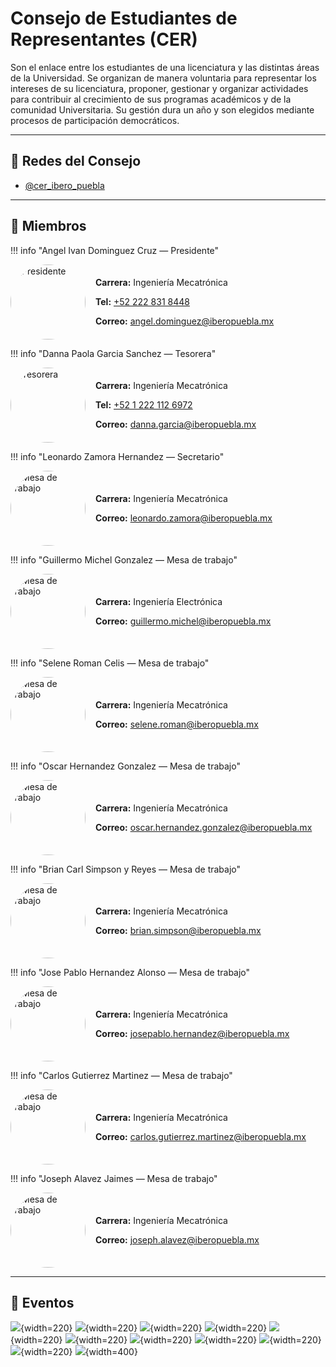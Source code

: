 # Consejo de Estudiantes de Representantes (CER)

Son el enlace entre los estudiantes de una licenciatura y las distintas áreas de la Universidad. Se organizan de manera voluntaria para representar los intereses de su licenciatura, proponer, gestionar y organizar actividades para contribuir al crecimiento de sus programas académicos y de la comunidad Universitaria. Su gestión dura un año y son elegidos mediante procesos de participación democráticos.

---

## 📣 Redes del Consejo

- <i class="fa-brands fa-instagram"></i>  [@cer_ibero_puebla](https://instagram.com/tu_usuario)

---

## 👥 Miembros


!!! info "Angel Ivan Dominguez Cruz — Presidente"
    <div style="display: flex; align-items: center; gap: 1rem;">
        <img src="../../images/angel.jpg" alt="Presidente" style="border-radius:50%; width:120px; height:120px; object-fit:cover;">
        <div>
            <p><strong>Carrera:</strong> Ingeniería Mecatrónica</p>
            <p><strong>Tel:</strong> <a href="tel:+522228318448">+52 222 831 8448</a></p>
            <p><strong>Correo:</strong> <a href="mailto:angel.dominguez@iberopuebla.mx">angel.dominguez@iberopuebla.mx</a></p>
        </div>
    </div>

!!! info "Danna Paola Garcia Sanchez — Tesorera"
    <div style="display: flex; align-items: center; gap: 1rem;">
        <img src="../../images/danna.jpg" alt="Tesorera" style="border-radius:50%; width:120px; height:120px; object-fit:cover;">
        <div>
            <p><strong>Carrera:</strong> Ingeniería Mecatrónica</p>
            <p><strong>Tel:</strong> <a href="tel:+5212221126972">+52 1 222 112 6972</a></p>
            <p><strong>Correo:</strong> <a href="mailto:danna.garcia@iberopuebla.mx">danna.garcia@iberopuebla.mx</a></p>
        </div>
    </div>

!!! info "Leonardo Zamora Hernandez — Secretario"
    <div style="display: flex; align-items: center; gap: 1rem;">
        <img src="../../images/leonardo.jpg" alt="Mesa de trabajo" style="border-radius:50%; width:120px; height:120px; object-fit:cover;">
        <div>
            <p><strong>Carrera:</strong> Ingeniería Mecatrónica</p>
            <p><strong>Correo:</strong> <a href="mailto:leonardo.zamora@iberopuebla.mx">leonardo.zamora@iberopuebla.mx</a></p>
        </div>
    </div>

!!! info "Guillermo Michel Gonzalez — Mesa de trabajo"
    <div style="display: flex; align-items: center; gap: 1rem;">
        <img src="../../images/memo.jpg" alt="Mesa de trabajo" style="border-radius:50%; width:120px; height:120px; object-fit:cover;">
        <div>
            <p><strong>Carrera:</strong> Ingeniería Electrónica</p>
            <p><strong>Correo:</strong> <a href="mailto:guillermo.michel@iberopuebla.mx">guillermo.michel@iberopuebla.mx</a></p>
        </div>
    </div>

!!! info "Selene Roman Celis — Mesa de trabajo"
    <div style="display: flex; align-items: center; gap: 1rem;">
        <img src="../../images/selene.jpg" alt="Mesa de trabajo" style="border-radius:50%; width:120px; height:120px; object-fit:cover;">
        <div>
            <p><strong>Carrera:</strong> Ingeniería Mecatrónica</p>
            <p><strong>Correo:</strong> <a href="mailto:selene.roman@iberopuebla.mx">selene.roman@iberopuebla.mx</a></p>
        </div>
    </div>

!!! info "Oscar Hernandez Gonzalez — Mesa de trabajo"
    <div style="display: flex; align-items: center; gap: 1rem;">
        <img src="../../images/oski.jpg" alt="Mesa de trabajo" style="border-radius:50%; width:120px; height:120px; object-fit:cover;">
        <div>
            <p><strong>Carrera:</strong> Ingeniería Mecatrónica</p>
            <p><strong>Correo:</strong> <a href="mailto:oscar.hernandez.gonzalez@iberopuebla.mx">oscar.hernandez.gonzalez@iberopuebla.mx</a></p>
        </div>
    </div>

!!! info "Brian Carl Simpson y Reyes — Mesa de trabajo"
    <div style="display: flex; align-items: center; gap: 1rem;">
        <img src="../../images/brian.jpg" alt="Mesa de trabajo" style="border-radius:50%; width:120px; height:120px; object-fit:cover;">
        <div>
            <p><strong>Carrera:</strong> Ingeniería Mecatrónica</p>
            <p><strong>Correo:</strong> <a href="mailto:brian.simpson@iberopuebla.mx">brian.simpson@iberopuebla.mx</a></p>
        </div>
    </div>

!!! info "Jose Pablo Hernandez Alonso — Mesa de trabajo"
    <div style="display: flex; align-items: center; gap: 1rem;">
        <img src="../../images/jp.jpg" alt="Mesa de trabajo" style="border-radius:50%; width:120px; height:120px; object-fit:cover;">
        <div>
            <p><strong>Carrera:</strong> Ingeniería Mecatrónica</p>
            <p><strong>Correo:</strong> <a href="mailto:josepablo.hernandez@iberopuebla.mx">josepablo.hernandez@iberopuebla.mx</a></p>
        </div>
    </div>

!!! info "Carlos Gutierrez Martinez — Mesa de trabajo"
    <div style="display: flex; align-items: center; gap: 1rem;">
        <img src="../../images/charlie.jpg" alt="Mesa de trabajo" style="border-radius:50%; width:120px; height:120px; object-fit:cover;">
        <div>
            <p><strong>Carrera:</strong> Ingeniería Mecatrónica</p>
            <p><strong>Correo:</strong> <a href="mailto:carlos.gutierrez.martinez@iberopuebla.mx">carlos.gutierrez.martinez@iberopuebla.mx</a></p>
        </div>
    </div>



!!! info "Joseph Alavez Jaimes — Mesa de trabajo"
    <div style="display: flex; align-items: center; gap: 1rem;">
        <img src="../../images/joseph.jpg" alt="Mesa de trabajo" style="border-radius:50%; width:120px; height:120px; object-fit:cover;">
        <div>
            <p><strong>Carrera:</strong> Ingeniería Mecatrónica</p>
            <p><strong>Correo:</strong> <a href="mailto:joseph.alavez@iberopuebla.mx">joseph.alavez@iberopuebla.mx</a></p>
        </div>
    </div>

---

## 🎉 Eventos
![](../images/malinche.jpg){width=220} 
![](../images/luchas.jpg){width=220} 
![](../images/praga.jpg){width=220}
![](../images/fab24.jpg){width=220}
![](../images/cdmx.jpg){width=220}
![](../images/leon.jpg){width=220}
![](../images/ieeeday.jpg){width=220}
![](../images/humanitarian.jpg){width=220}
![](../images/andes.jpg){width=220}
![](../images/wro.jpg){width=220}
![](../images/oriente.jpg){width=400}
